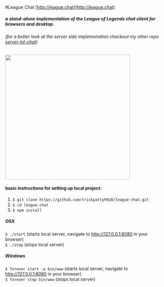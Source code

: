 #League Chat [http://league.chat](http://league.chat)
##### a stand-alone implementation of the League of Legends chat client for browsers and desktop.
###### (for a better look at the server side implemenation checkout my other repo [server-lol-chat](https://github.com/trickpattyFH20/server-lol-chat))
<img src="http://league.chat/images/screenshots/login.png" width="400" />

#### basic instructions for setting up local project:

1. `$ git clone https://github.com/trickpattyFH20/league-chat.git`  
2. `$ cd league-chat`  
3. `$ npm install`  

##### OSX
`$ ./start` (starts local server, navigate to http://127.0.0.1:8080 in your browser)    
`$ ./stop` (stops local server)    

##### Windows
`$ forever start -a bin/www` (starts local server, navigate to http://127.0.0.1:8080 in your browser)  
`$ forever stop bin/www` (stops local server)  
